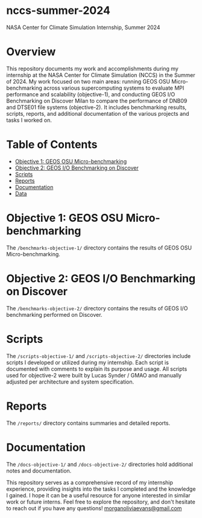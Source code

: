 # nccs-summer-2024
NASA Center for Climate Simulation Internship, Summer 2024

# Overview
This repository documents my work and accomplishments during my internship at the NASA Center for Climate Simulation (NCCS) in the Summer of 2024. My work focused on two main areas: running GEOS OSU Micro-benchmarking across various supercomputing systems to evaluate MPI performance and scalability (objective-1), and conducting GEOS I/O Benchmarking on Discover Milan to compare the performance of DNB09 and DTSE01 file systems (objective-2). It includes benchmarking results, scripts, reports, and additional documentation of the various projects and tasks I worked on. 

# Table of Contents
- [Objective 1: GEOS OSU Micro-benchmarking](#objective-1-geos-osu-micro-benchmarking)
- [Objective 2: GEOS I/O Benchmarking on Discover](#objective-2-geos-io-benchmarking)
- [Scripts](#scripts)
- [Reports](#reports)
- [Documentation](#documentation)
- [Data](#data)

# Objective 1: GEOS OSU Micro-benchmarking
The `/benchmarks-objective-1/` directory contains the results of GEOS OSU Micro-benchmarking.

# Objective 2: GEOS I/O Benchmarking on Discover
The `/benchmarks-objective-2/` directory contains the results of GEOS I/O benchmarking performed on Discover.

# Scripts
The `/scripts-objective-1/` and `/scripts-objective-2/` directories include scripts I developed or utilized during my internship. Each script is documented with comments to explain its purpose and usage. All scripts used for objective-2 were built by Lucas Synder / GMAO and manually adjusted per architecture and system specification.

# Reports
The `/reports/` directory contains summaries and detailed reports.

# Documentation
The `/docs-objective-1/` and `/docs-objective-2/` directories hold additional notes and documentation.

This repository serves as a comprehensive record of my internship experience, providing insights into the tasks I completed and the knowledge I gained. I hope it can be a useful resource for anyone interested in similar work or future interns.
Feel free to explore the repository, and don't hesitate to reach out if you have any questions!
morganoliviaevans@gmail.com 
